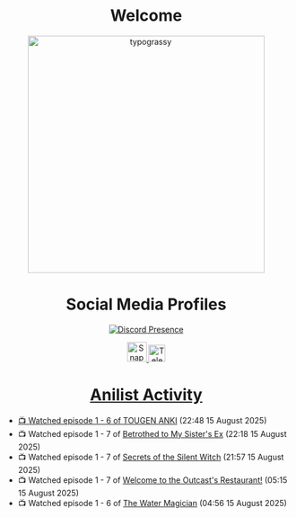 <div align="center">

# Welcome
<a href="https://github.com/kawarimidoll/typograssy">
    <img alt="typograssy" src="https://typograssy.deno.dev/api?text=%E3%82%88%E3%81%86%E3%81%93%E3%81%9D%E3%81%BF%E3%81%AA%E3%81%95%E3%82%93%20-%20Sheby--&&l0=none&l1=82d9d0&l2=027353&l3=038c4c&l4=01402e&bg=none&frame=none&speed=100&comment=" width="421.99">
</a>

</div>

<div align="center">

# Social Media Profiles

[![Discord Presence](https://lanyard.cnrad.dev/api/612532963938271232)](https://discord.com/users/612532963938271232)


<a href="https://www.snapchat.com/add/a.sheby" title="Snapchat Profile">
    <img src="https://www.freepnglogos.com/uploads/snapchat-logo-png-0.png" width="35" alt="Snapchat Logo" />


<a href="https://t.me/ASheby" title="Telegram Profile">
    <img src="https://www.freepnglogos.com/uploads/telegram-logo-png-0.png" width="30" alt="Telegram Logo" />


</div>

<div align="center">

# Anilist Activity

</div>

<!-- ANILIST_ACTIVITY:start -->

-   📺 Watched episode 1 - 6 of [TOUGEN ANKI](https://anilist.co/anime/177474) (22:48 15 August 2025)
-   📺 Watched episode 1 - 7 of [Betrothed to My Sister's Ex](https://anilist.co/anime/179879) (22:18 15 August 2025)
-   📺 Watched episode 1 - 7 of [Secrets of the Silent Witch](https://anilist.co/anime/179966) (21:57 15 August 2025)
-   📺 Watched episode 1 - 7 of [Welcome to the Outcast's Restaurant!](https://anilist.co/anime/185544) (05:15 15 August 2025)
-   📺 Watched episode 1 - 6 of [The Water Magician](https://anilist.co/anime/186052) (04:56 15 August 2025)

<!-- ANILIST_ACTIVITY:end -->
